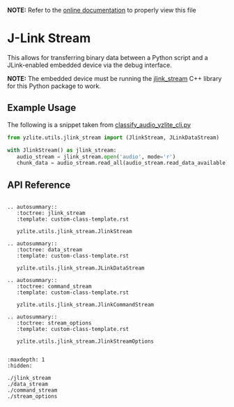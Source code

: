__NOTE:__ Refer to the [online documentation](https://github.com/chenxingqiang/yzlite) to properly view this file

# J-Link Stream

This allows for transferring binary data between a Python script and a JLink-enabled embedded device via the debug interface.

__NOTE:__ The embedded device must be running the [jlink_stream](https://github.com/chenxingqiang/yzlite/blob/master/cpp/shared/jlink_stream) C++ library for this Python package to work.

## Example Usage

The following is a snippet taken from [classify_audio_yzlite_cli.py](https://github.com/sldriedler/yzlite/blob/master/yzlite/cli/classify_audio_yzlite_cli.py#L474)

```python
from yzlite.utils.jlink_stream import (JlinkStream, JLinkDataStream)

with JlinkStream() as jlink_stream:
   audio_stream = jlink_stream.open('audio', mode='r')
   chunk_data = audio_stream.read_all(audio_stream.read_data_available)

```

## API Reference

```{eval-rst}

.. autosummary::
   :toctree: jlink_stream
   :template: custom-class-template.rst

   yzlite.utils.jlink_stream.JlinkStream

.. autosummary::
   :toctree: data_stream
   :template: custom-class-template.rst

   yzlite.utils.jlink_stream.JLinkDataStream

.. autosummary::
   :toctree: command_stream
   :template: custom-class-template.rst

   yzlite.utils.jlink_stream.JlinkCommandStream

.. autosummary::
   :toctree: stream_options
   :template: custom-class-template.rst

   yzlite.utils.jlink_stream.JlinkStreamOptions


```

```{toctree}
:maxdepth: 1
:hidden:

./jlink_stream
./data_stream
./command_stream
./stream_options
```
